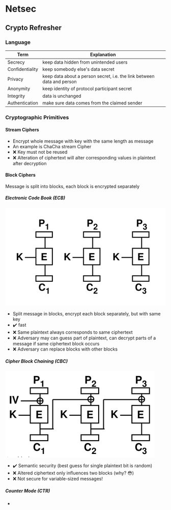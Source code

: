 # Netsec
## Crypto Refresher
### Language
| Term | Explanation |
| --- | --- |
| Secrecy |keep data hidden from unintended users
|Confidentiality|keep somebody else's data secret
|Privacy|keep data about a person secret, i.e. the link between data and person
|Anonymity|keep identity of protocol participant secret
|Integrity|data is unchanged
|Authentication |make sure data comes from the claimed sender

### Cryptographic Primitives 
#### Stream Ciphers
- Encrypt whole message with key with the same length as message
- An example is ChaCha stream Cipher
- :x: Key must not be reused
- :x:  Alteration of ciphertext will alter corresponding values in plaintext after decryption
#### Block Ciphers
Message is split into blocks, each block is encrypted separately 
##### Electronic Code Book (ECB)
![ECB Pic](assets/ECB.png)
- Split message in blocks, encrypt each block separately, but with same key
- :heavy_check_mark: fast
- :x: Same plaintext always corresponds to same ciphertext
- :x: Adversary may can guess part of plaintext, can decrypt parts of a message if same
ciphertext block occurs
- :x: Adversary can replace blocks with other blocks
##### Cipher Block Chaining (CBC)
![CBC Pic](assets/CBC.png)
- :heavy_check_mark: Semantic security (best guess for single plaintext bit is random)
- :x: Altered ciphertext only influences two blocks (why? :flushed:)
- :x: Not secure for variable-sized messages!

##### Counter Mode (CTR)

- 
<!--stackedit_data:
eyJoaXN0b3J5IjpbODAyMDQxMTIwLC0xMjc5NjExODQxXX0=
-->